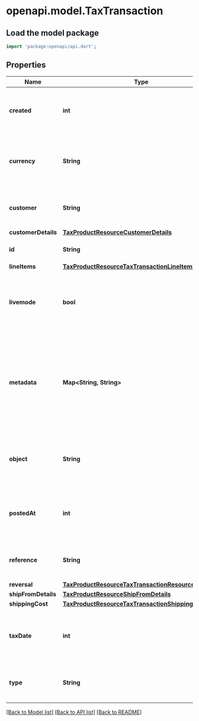 # openapi.model.TaxTransaction

## Load the model package
```dart
import 'package:openapi/api.dart';
```

## Properties
Name | Type | Description | Notes
------------ | ------------- | ------------- | -------------
**created** | **int** | Time at which the object was created. Measured in seconds since the Unix epoch. | 
**currency** | **String** | Three-letter [ISO currency code](https://www.iso.org/iso-4217-currency-codes.html), in lowercase. Must be a [supported currency](https://stripe.com/docs/currencies). | 
**customer** | **String** | The ID of an existing [Customer](https://stripe.com/docs/api/customers/object) used for the resource. | [optional] 
**customerDetails** | [**TaxProductResourceCustomerDetails**](TaxProductResourceCustomerDetails.md) |  | 
**id** | **String** | Unique identifier for the transaction. | 
**lineItems** | [**TaxProductResourceTaxTransactionLineItemList1**](TaxProductResourceTaxTransactionLineItemList1.md) |  | [optional] 
**livemode** | **bool** | Has the value `true` if the object exists in live mode or the value `false` if the object exists in test mode. | 
**metadata** | **Map<String, String>** | Set of [key-value pairs](https://stripe.com/docs/api/metadata) that you can attach to an object. This can be useful for storing additional information about the object in a structured format. | [optional] [default to const {}]
**object** | **String** | String representing the object's type. Objects of the same type share the same value. | 
**postedAt** | **int** | The Unix timestamp representing when the tax liability is assumed or reduced. | 
**reference** | **String** | A custom unique identifier, such as 'myOrder_123'. | 
**reversal** | [**TaxProductResourceTaxTransactionResourceReversal**](TaxProductResourceTaxTransactionResourceReversal.md) |  | [optional] 
**shipFromDetails** | [**TaxProductResourceShipFromDetails**](TaxProductResourceShipFromDetails.md) |  | [optional] 
**shippingCost** | [**TaxProductResourceTaxTransactionShippingCost**](TaxProductResourceTaxTransactionShippingCost.md) |  | [optional] 
**taxDate** | **int** | Timestamp of date at which the tax rules and rates in effect applies for the calculation. | 
**type** | **String** | If `reversal`, this transaction reverses an earlier transaction. | 

[[Back to Model list]](../README.md#documentation-for-models) [[Back to API list]](../README.md#documentation-for-api-endpoints) [[Back to README]](../README.md)


